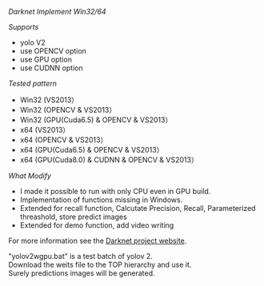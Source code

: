 *Darknet Implement Win32/64*

*Supports*
* yolo V2
* use OPENCV option
* use GPU option
* use CUDNN option

*Tested pattern*
* Win32 (VS2013）
* Win32 (OPENCV & VS2013）
* Win32 (GPU(Cuda6.5) & OPENCV & VS2013）
* x64 (VS2013）
* x64 (OPENCV & VS2013）
* x64 (GPU(Cuda6.5) & OPENCV & VS2013）
* x64 (GPU(Cuda8.0) & CUDNN & OPENCV & VS2013）

*What Modify*
* I made it possible to run with only CPU even in GPU build.
* Implementation of functions missing in Windows.
* Extended for recall function, Calcutate Precision, Recall, Parameterized threashold, store predict images
* Extended for demo function, add video writing

For more information see the [Darknet project website](http://pjreddie.com/darknet).

"yolov2wgpu.bat" is a test batch of yolov 2.  
Download the weits file to the TOP hierarchy and use it.  
Surely predictions images will be generated.  
